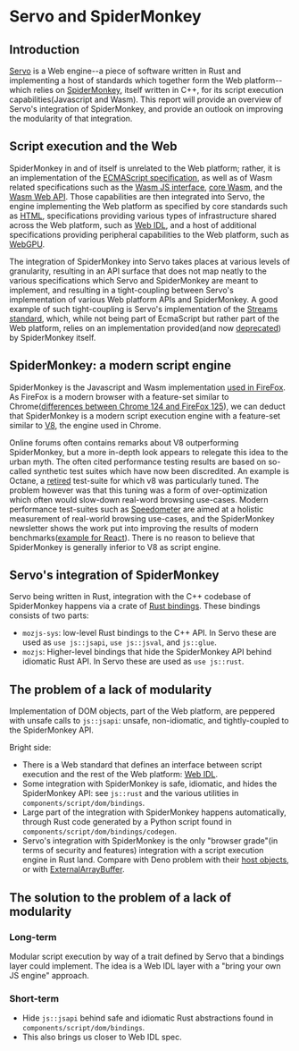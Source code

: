 # Servo and SpiderMonkey


## Introduction

[Servo](https://github.com/servo/servo) is a Web engine--a piece of software written in Rust and implementing a host of standards which together form the Web platform--which relies on [SpiderMonkey](https://spidermonkey.dev/), itself written in C++, for its script execution capabilities(Javascript and Wasm). 
This report will provide an overview of Servo's integration of SpiderMonkey, and provide an outlook on improving the modularity of that integration. 

## Script execution and the Web

SpiderMonkey in and of itself is unrelated to the Web platform; rather, it is an implementation of the [ECMAScript specification](https://tc39.es/ecma262/), as well as of Wasm related specifications such as the [Wasm JS interface](https://webassembly.github.io/spec/js-api/index.html), [core Wasm](https://www.w3.org/TR/wasm-core/), and the [Wasm Web API](https://www.w3.org/TR/wasm-web-api/). Those capabilities are then integrated into Servo, the engine implementing the Web platform as specified by core standards such as [HTML](https://html.spec.whatwg.org/), specifications providing various types of infrastructure shared across the Web platform, such as [Web IDL](https://webidl.spec.whatwg.org/), and a host of additional specifications providing peripheral capabilities to the Web platform, such as [WebGPU](https://gpuweb.github.io/gpuweb/). 

The integration of SpiderMonkey into Servo takes places at various levels of granularity, resulting in an API surface that does not map neatly to the various specifications which Servo and SpiderMonkey are meant to implement, and resulting in a tight-coupling between Servo's implementation of various Web platform APIs and SpiderMonkey. A good example of such tight-coupling is Servo's implementation of the [Streams standard](https://streams.spec.whatwg.org), which, while not being part of EcmaScript but rather part of the Web platform, relies on an implementation provided(and now [deprecated](https://spidermonkey.dev/blog/2022/01/14/newsletter-firefox-96-97.html)) by SpiderMonkey itself. 

## SpiderMonkey: a modern script engine

SpiderMonkey is the Javascript and Wasm implementation [used in FireFox](https://firefox-source-docs.mozilla.org/js/index.html#spidermonkey). As FireFox is a modern browser with a feature-set similar to Chrome([differences between Chrome 124 and FireFox 125](https://caniuse.com/?compare=chrome+124,firefox+125&compareCats=all)), we can deduct that SpiderMonkey is a modern script execution engine with a feature-set similar to [V8](https://v8.dev/), the engine used in Chrome. 

Online forums often contains remarks about V8 outperforming SpiderMonkey, but a more in-depth look appears to relegate this idea to the urban myth. The often cited performance testing results are based on so-called synthetic test suites which have now been discredited. An example is Octane, a [retired](https://v8.dev/blog/retiring-octane) test-suite for which v8 was particularly tuned. The problem however was that this tuning was a form of over-optimization which often would slow-down real-word browsing use-cases. Modern performance test-suites such as [Speedometer](https://browserbench.org/Speedometer2.0/) are aimed at a holistic measurement of real-world browsing use-cases, and the SpiderMonkey newsletter shows the work put into improving the results of modern benchmarks([example for React](https://bugzilla.mozilla.org/show_bug.cgi?id=1867359)). There is no reason to believe that SpiderMonkey is generally inferior to V8 as script engine. 

## Servo's integration of SpiderMonkey

Servo being written in Rust, integration with the C++ codebase of SpiderMonkey happens via a crate of [Rust bindings](https://github.com/servo/mozjs). These bindings consists of two parts:
- `mozjs-sys`: low-level Rust bindings to the C++ API. In Servo these are used as `use js::jsapi`, `use js::jsval`, and `js::glue`.
- `mozjs`: Higher-level bindings that hide the SpiderMonkey API behind idiomatic Rust API. In Servo these are used as `use js::rust`.

## The problem of a lack of modularity

Implementation of DOM objects, part of the Web platform, are peppered with unsafe calls to `js::jsapi`: unsafe, non-idiomatic, and tightly-coupled to the SpiderMonkey API. 

Bright side: 

- There is a Web standard that defines an interface between script execution and the rest of the Web platform: [Web IDL](https://webidl.spec.whatwg.org/). 
- Some integration with SpiderMonkey is safe, idiomatic, and hides the SpiderMonkey API: see `js::rust` and the various utilities in `components/script/dom/bindings`. 
- Large part of the integration with SpiderMonkey happens automatically, through Rust code generated by a Python script found in `components/script/dom/bindings/codegen`.
- Servo's integration with SpiderMonkey is the only "browser grade"(in terms of security and features) integration with a script execution engine in Rust land. Compare with Deno problem with their [host objects](https://github.com/denoland/deno/issues/11118), or with [ExternalArrayBuffer](https://github.com/denoland/deno/issues/9799).

## The solution to the problem of a lack of modularity

### Long-term

Modular script execution by way of a trait defined by Servo that a bindings layer could implement. 
The idea is a Web IDL layer with a "bring your own JS engine" approach. 

### Short-term

- Hide `js::jsapi` behind safe and idiomatic Rust abstractions found in `components/script/dom/bindings`. 
- This also brings us closer to Web IDL spec. 